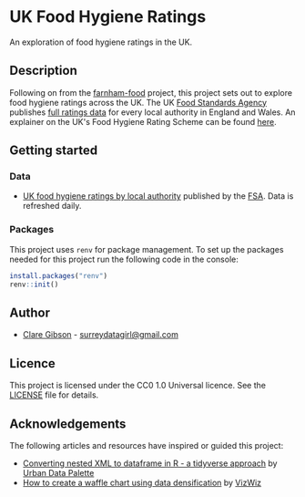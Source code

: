 # UK Food Hygiene Ratings

An exploration of food hygiene ratings in the UK.

## Description

Following on from the [farnham-food](https://github.com/clarelgibson/farnham-food) project, this project sets out to explore food hygiene ratings across the UK. The UK [Food Standards Agency](https://www.food.gov.uk) publishes [full ratings data](https://ratings.food.gov.uk) for every local authority in England and Wales. An explainer on the UK's Food Hygiene Rating Scheme can be found [here](https://www.food.gov.uk/safety-hygiene/food-hygiene-rating-scheme).

## Getting started

### Data

-   [UK food hygiene ratings by local authority](https://ratings.food.gov.uk/open-data/en-GB) published by the [FSA](https://www.food.gov.uk). Data is refreshed daily.

### Packages

This project uses `renv` for package management. To set up the packages needed for this project run the following code in the console:

``` r
install.packages("renv")
renv::init()
```

## Author

-   [Clare Gibson](https://www.surreydatagirl.com) - [surreydatagirl\@gmail.com](mailto:surreydatagirl.com)

## Licence

This project is licensed under the CC0 1.0 Universal licence. See the [LICENSE](./LICENSE) file for details.

## Acknowledgements

The following articles and resources have inspired or guided this project:

-   [Converting nested XML to dataframe in R - a tidyverse approach](https://urbandatapalette.com/post/2021-03-xml-dataframe-r/) by [Urban Data Palette](https://urbandatapalette.com)
-   [How to create a waffle chart using data densification](https://www.vizwiz.com/2019/09/waffle-chart.html) by [VizWiz](https://www.vizwiz.com)
